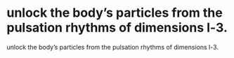 # unlock the body’s particles from the pulsation rhythms of dimensions l-3.

unlock the body’s particles from the pulsation rhythms of dimensions l-3.